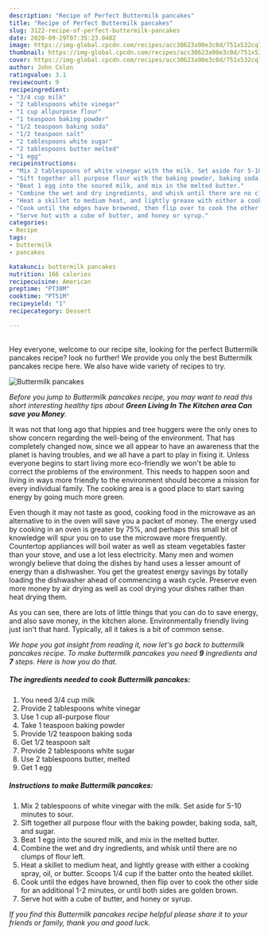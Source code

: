 ```yaml
---
description: "Recipe of Perfect Buttermilk pancakes"
title: "Recipe of Perfect Buttermilk pancakes"
slug: 3122-recipe-of-perfect-buttermilk-pancakes
date: 2020-09-29T07:35:23.048Z
image: https://img-global.cpcdn.com/recipes/acc30623a90e3c0d/751x532cq70/buttermilk-pancakes-recipe-main-photo.jpg
thumbnail: https://img-global.cpcdn.com/recipes/acc30623a90e3c0d/751x532cq70/buttermilk-pancakes-recipe-main-photo.jpg
cover: https://img-global.cpcdn.com/recipes/acc30623a90e3c0d/751x532cq70/buttermilk-pancakes-recipe-main-photo.jpg
author: John Colon
ratingvalue: 3.1
reviewcount: 9
recipeingredient:
- "3/4 cup milk"
- "2 tablespoons white vinegar"
- "1 cup allpurpose flour"
- "1 teaspoon baking powder"
- "1/2 teaspoon baking soda"
- "1/2 teaspoon salt"
- "2 tablespoons white sugar"
- "2 tablespoons butter melted"
- "1 egg"
recipeinstructions:
- "Mix 2 tablespoons of white vinegar with the milk. Set aside for 5-10 minutes to sour."
- "Sift together all purpose flour with the baking powder, baking soda, salt, and sugar."
- "Beat 1 egg into the soured milk, and mix in the melted butter."
- "Combine the wet and dry ingredients, and whisk until there are no clumps of flour left."
- "Heat a skillet to medium heat, and lightly grease with either a cooking spray, oil, or butter. Scoops 1/4 cup if the batter onto the heated skillet."
- "Cook until the edges have browned, then flip over to cook the other side for an additional 1-2 minutes, or until both sides are golden brown."
- "Serve hot with a cube of butter, and honey or syrup."
categories:
- Recipe
tags:
- buttermilk
- pancakes

katakunci: buttermilk pancakes 
nutrition: 166 calories
recipecuisine: American
preptime: "PT30M"
cooktime: "PT51M"
recipeyield: "1"
recipecategory: Dessert

---
```

<br>
Hey everyone, welcome to our recipe site, looking for the perfect Buttermilk pancakes recipe? look no further! We provide you only the best Buttermilk pancakes recipe here. We also have wide variety of recipes to try.
<br>


![Buttermilk pancakes](https://img-global.cpcdn.com/recipes/acc30623a90e3c0d/751x532cq70/buttermilk-pancakes-recipe-main-photo.jpg)

<i>Before you jump to Buttermilk pancakes recipe, you may want to read this short interesting healthy tips about 
<strong>Green Living In The Kitchen area Can save you Money</strong>.</i>
</br>

It was not that long ago that hippies and tree huggers were the only ones to show concern regarding the well-being of the environment. That has completely changed now, since we all appear to have an awareness that the planet is having troubles, and we all have a part to play in fixing it. Unless everyone begins to start living more eco-friendly we won't be able to correct the problems of the environment. This needs to happen soon and living in ways more friendly to the environment should become a mission for every individual family. The cooking area is a good place to start saving energy by going much more green.

Even though it may not taste as good, cooking food in the microwave as an alternative to in the oven will save you a packet of money. The energy used by cooking in an oven is greater by 75%, and perhaps this small bit of knowledge will spur you on to use the microwave more frequently. Countertop appliances will boil water as well as steam vegetables faster than your stove, and use a lot less electricity. Many men and women wrongly believe that doing the dishes by hand uses a lesser amount of energy than a dishwasher. You get the greatest energy savings by totally loading the dishwasher ahead of commencing a wash cycle. Preserve even more money by air drying as well as cool drying your dishes rather than heat drying them.

As you can see, there are lots of little things that you can do to save energy, and also save money, in the kitchen alone. Environmentally friendly living just isn't that hard. Typically, all it takes is a bit of common sense.


<i>We hope you got insight from reading it, now let's go back to buttermilk pancakes recipe. To make buttermilk pancakes you need <strong>9</strong> ingredients and <strong>7</strong> steps. Here is how you do that.
</i>

##### The ingredients needed to cook Buttermilk pancakes:

1. You need 3/4 cup milk
1. Provide 2 tablespoons white vinegar
1. Use 1 cup all-purpose flour
1. Take 1 teaspoon baking powder
1. Provide 1/2 teaspoon baking soda
1. Get 1/2 teaspoon salt
1. Provide 2 tablespoons white sugar
1. Use 2 tablespoons butter, melted
1. Get 1 egg


##### Instructions to make Buttermilk pancakes:

1. Mix 2 tablespoons of white vinegar with the milk. Set aside for 5-10 minutes to sour.
1. Sift together all purpose flour with the baking powder, baking soda, salt, and sugar.
1. Beat 1 egg into the soured milk, and mix in the melted butter.
1. Combine the wet and dry ingredients, and whisk until there are no clumps of flour left.
1. Heat a skillet to medium heat, and lightly grease with either a cooking spray, oil, or butter. Scoops 1/4 cup if the batter onto the heated skillet.
1. Cook until the edges have browned, then flip over to cook the other side for an additional 1-2 minutes, or until both sides are golden brown.
1. Serve hot with a cube of butter, and honey or syrup.


<i>If you find this Buttermilk pancakes recipe helpful please share it to your friends or family, thank you and good luck.</i>
